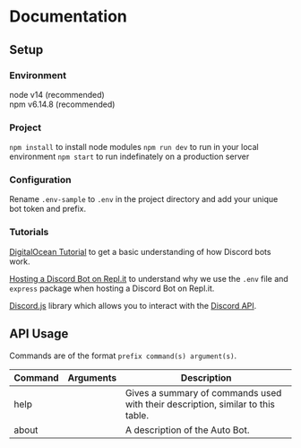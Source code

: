 # Documentation

## Setup

### Environment

node v14 (recommended)  
npm v6.14.8 (recommended)

### Project

```npm install``` to install node modules
```npm run dev``` to run in your local environment
```npm start``` to run indefinately on a production server

### Configuration

Rename ```.env-sample``` to ```.env``` in the project directory and add your unique bot token and prefix.

### Tutorials

[DigitalOcean Tutorial](https://www.digitalocean.com/community/tutorials/how-to-build-a-discord-bot-with-node-js) to get a basic understanding of how Discord bots work.    

[Hosting a Discord Bot on Repl.it](https://dev.to/fizal619/so-you-want-to-make-a-discord-bot-4f0n) to understand why we use the ```.env``` file and ```express``` package when hosting a Discord Bot on Repl.it.    

[Discord.js](https://discord.js.org) library which allows you to interact with the [Discord API](https://discord.com/developers/docs/intro).

## API Usage

Commands are of the format ```prefix command(s) argument(s)```.    

Command | Arguments | Description
------- | --------- | --------
help | | Gives a summary of commands used with their description, similar to this table.
about | | A description of the Auto Bot.
